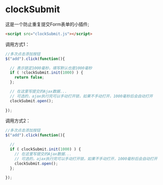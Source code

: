 clockSubmit
=======================
这是一个防止重复提交Form表单的小插件;

```html
<script src="clockSubmit.js"></script>
```
调用方式1：
```javascript
//多次点击添加按钮
$("add").click(function(){

  // 表示锁定1000毫秒，填写默认也是1000毫秒
  if ( !clockSubmit.init(1000) ) {
    return false;
  };

  // 在这里写提交的Ajax数据...
  // 可选的，ajax执行完可以手动打开锁，如果不手动打开，1000毫秒后会自动打开
  clockSubmit.open();
  
});

```
调用方式2：
```javascript
//多次点击添加按钮
$("add").click(function(){

  // 
  if ( clockSubmit.init(1000) ) {
    // 在这里写提交的Ajax数据...
    // 可选的，ajax执行完可以手动打开锁，如果不手动打开，1000毫秒后会自动打开
    clockSubmit.open();
  };
  
});
